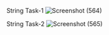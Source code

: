 String Task-1
![Screenshot (564)](https://user-images.githubusercontent.com/98829965/156498219-3fab8373-6c65-4258-ba13-6984698fadf5.png)

String Task-2
![Screenshot (565)](https://user-images.githubusercontent.com/98829965/156498227-ae5dfb3c-9464-4f08-b929-bb35aaf7c836.png)

